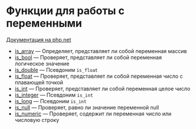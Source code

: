 # Функции для работы с переменными

[Документация на php.net](https://www.php.net/manual/ru/ref.var.php)

-   [is_array](./func/is_array.md) &mdash; Определяет, представляет ли собой переменная массив
-   [is_bool](./func/is_bool.md) &mdash; Проверяет, представляет ли собой переменная логическое
    значение
-   [is_double](./func/is_double.md) &mdash; Псевдоним `is_float`
-   [is_float](./func/is_float.md) &mdash; Проверяет, представляет ли собой переменная число с
    плавающей точкой
-   [is_int](./func/is_int.md) &mdash; Проверяет, представляет ли собой переменная целое число
-   [is_integer](./func/is_integer.md) &mdash; Псевдоним `is_int`
-   [is_long](./func/is_long.md) &mdash; Псевдоним `is_int`
-   [is_null](./func/is_null.md) &mdash; Проверяет, равно ли значение переменной null
-   [is_numeric](./func/is_numeric.md) &mdash; Проверяет, содержит ли переменная число или числовую
    строку
